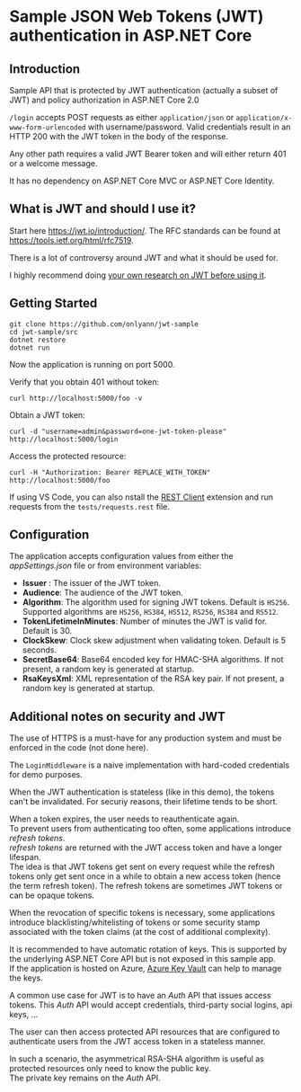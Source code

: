 # Sample JSON Web Tokens (JWT) authentication in ASP.NET Core

## Introduction

Sample API that is protected by JWT authentication (actually a subset of JWT) and policy authorization in ASP.NET Core 2.0

`/login` accepts POST requests as either `application/json` or `application/x-www-form-urlencoded` with username/password. Valid credentials result in an HTTP 200 with the JWT token in the body of the response.

Any other path requires a valid JWT Bearer token and will either return 401 or a welcome message.

It has no dependency on ASP.NET Core MVC or ASP.NET Core Identity.

## What is JWT and should I use it?

Start here https://jwt.io/introduction/.
The RFC standards can be found at https://tools.ietf.org/html/rfc7519.

There is a lot of controversy around JWT and what it should be used for.

I highly recommend doing [your own research on JWT before using it](https://www.google.com.au/search?q=should+i+use+jwt&oq=should+i+use+JWT).

## Getting Started

```
git clone https://github.com/onlyann/jwt-sample
cd jwt-sample/src
dotnet restore
dotnet run
```

Now the application is running on port 5000.

Verify that you obtain 401 without token:
```
curl http://localhost:5000/foo -v
```

Obtain a JWT token:
```
curl -d "username=admin&password=one-jwt-token-please" http://localhost:5000/login
```

Access the protected resource:
```
curl -H "Authorization: Bearer REPLACE_WITH_TOKEN" http://localhost:5000/foo
```

If using VS Code, you can also nstall the [REST Client](https://marketplace.visualstudio.com/items?itemName=humao.rest-client) extension and run requests from the `tests/requests.rest` file.

## Configuration

The application accepts configuration values from either the 
*appSettings.json* file or from environment variables:

- **Issuer** : The issuer of the JWT token.
- **Audience**: The audience of the JWT token.
- **Algorithm**: The algorithm used for signing JWT tokens. Default is `HS256`. Supported algorithms are `HS256`, `HS384`, `HS512`, `RS256`, `RS384` and `RS512`.
- **TokenLifetimeInMinutes**: Number of minutes the JWT is valid for. Default is 30.
- **ClockSkew**: Clock skew adjustment when validating token. Default is 5 seconds.
- **SecretBase64**: Base64 encoded key for HMAC-SHA algorithms. If not present, a random key is generated at startup.
- **RsaKeysXml**: XML representation of the RSA key pair. If not present, a random key is generated at startup.

## Additional notes on security and JWT

The use of HTTPS is a must-have for any production system and must be enforced in the code (not done here).

The `LoginMiddleware` is a naive implementation with hard-coded credentials for demo purposes.

When the JWT authentication is stateless (like in this demo), the tokens can't be invalidated. For securiy reasons, their lifetime tends to be short.

When a token expires, the user needs to reauthenticate again.  
To prevent users from authenticating too often, some applications introduce *refresh tokens*.  
*refresh tokens* are returned with the JWT access token and have a longer lifespan.  
The idea is that JWT tokens get sent on every request while the refresh tokens only get sent once in a while to obtain a new access token (hence the term refresh token).
The refresh tokens are sometimes JWT tokens or can be opaque tokens.

When the revocation of specific tokens is necessary, some applications introduce blacklisting/whitelisting of tokens or some security stamp associated with the token claims (at the cost of additional complexity).

It is recommended to have automatic rotation of keys. This is supported by the underlying
ASP.NET Core API but is not exposed in this sample app.  
If the application is hosted on Azure, [Azure Key Vault](https://docs.microsoft.com/en-us/azure/key-vault/key-vault-whatis) can help to manage the keys.

A common use case for JWT is to have an *Auth* API that issues access tokens. This *Auth* API would accept credentials, third-party social logins, api keys, ...

The user can then access protected API resources that are configured to authenticate users from the JWT access token in a stateless manner.

In such a scenario, the asymmetrical RSA-SHA algorithm is useful as protected resources only need to know the public key.  
The private key remains on the *Auth* API.
